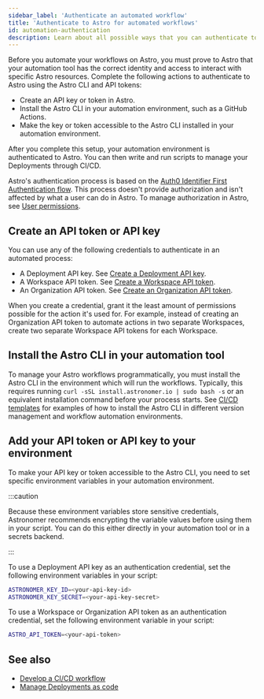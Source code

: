 ```yaml
---
sidebar_label: 'Authenticate an automated workflow'
title: 'Authenticate to Astro for automated workflows'
id: automation-authentication
description: Learn about all possible ways that you can authenticate to Astro from the Astro CLI and automation tools.
---
```


Before you automate your workflows on Astro, you must prove to Astro that your automation tool has the correct identity and access to interact with specific Astro resources. Complete the following actions to authenticate to Astro using the Astro CLI and API tokens:

- Create an API key or token in Astro.
- Install the Astro CLI in your automation environment, such as a GitHub Actions.
- Make the key or token accessible to the Astro CLI installed in your automation environment.

After you complete this setup, your automation environment is authenticated to Astro. You can then write and run scripts to manage your Deployments through CI/CD.

Astro's authentication process is based on the [Auth0 Identifier First Authentication flow](https://auth0.com/docs/authenticate/login/auth0-universal-login/identifier-first). This process doesn't provide authorization and isn't affected by what a user can do in Astro. To manage authorization in Astro, see [User permissions](user-permissions.md).

## Create an API token or API key

You can use any of the following credentials to authenticate in an automated process:

- A Deployment API key. See [Create a Deployment API key](api-keys.md).
- A Workspace API token. See [Create a Workspace API token](workspace-api-tokens.md).
- An Organization API token. See [Create an Organization API token](organization-api-tokens.md).

When you create a credential, grant it the least amount of permissions possible for the action it's used for. For example, instead of creating an Organization API token to automate actions in two separate Workspaces, create two separate Workspace API tokens for each Workspace.

## Install the Astro CLI in your automation tool

To manage your Astro workflows programmatically, you must install the Astro CLI in the environment which will run the workflows. Typically, this requires running `curl -sSL install.astronomer.io | sudo bash -s` or an equivalent installation command before your process starts. See [CI/CD templates](ci-cd-templates/template-overview.md) for examples of how to install the Astro CLI in different version management and workflow automation environments. 

## Add your API token or API key to your environment

To make your API key or token accessible to the Astro CLI, you need to set specific environment variables in your automation environment.

:::caution

Because these environment variables store sensitive credentials, Astronomer recommends encrypting the variable values before using them in your script. You can do this either directly in your automation tool or in a secrets backend. 

:::

To use a Deployment API key as an authentication credential, set the following environment variables in your script:

```bash
ASTRONOMER_KEY_ID=<your-api-key-id>
ASTRONOMER_KEY_SECRET=<your-api-key-secret>
```

To use a Workspace or Organization API token as an authentication credential, set the following environment variable in your script: 

```bash
ASTRO_API_TOKEN=<your-api-token>
```

## See also

- [Develop a CI/CD workflow](set-up-ci-cd.md)
- [Manage Deployments as code](manage-deployments-as-code.md)